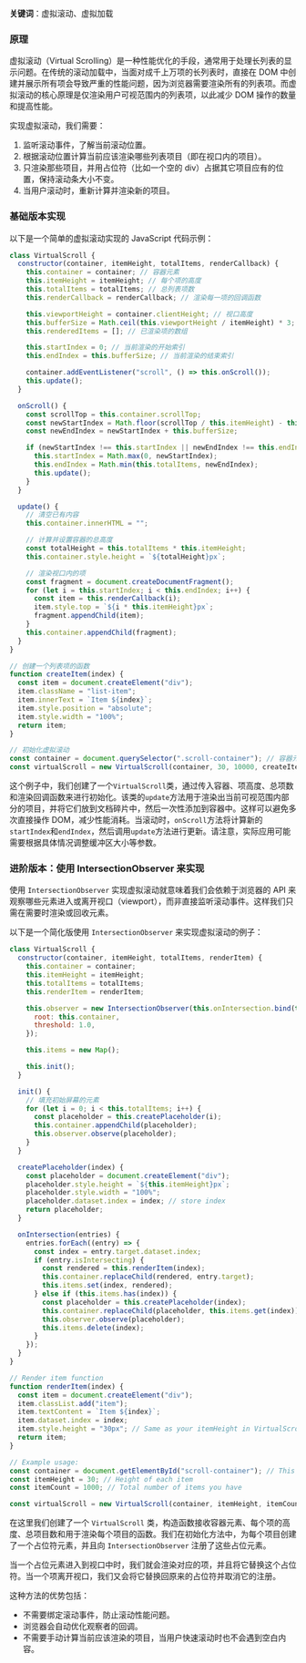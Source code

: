 **关键词**：虚拟滚动、虚拟加载

### 原理

虚拟滚动（Virtual Scrolling）是一种性能优化的手段，通常用于处理长列表的显示问题。在传统的滚动加载中，当面对成千上万项的长列表时，直接在 DOM 中创建并展示所有项会导致严重的性能问题，因为浏览器需要渲染所有的列表项。而虚拟滚动的核心原理是仅渲染用户可视范围内的列表项，以此减少 DOM 操作的数量和提高性能。

实现虚拟滚动，我们需要：

1. 监听滚动事件，了解当前滚动位置。
2. 根据滚动位置计算当前应该渲染哪些列表项目（即在视口内的项目）。
3. 只渲染那些项目，并用占位符（比如一个空的 div）占据其它项目应有的位置，保持滚动条大小不变。
4. 当用户滚动时，重新计算并渲染新的项目。

### 基础版本实现

以下是一个简单的虚拟滚动实现的 JavaScript 代码示例：

```javascript
class VirtualScroll {
  constructor(container, itemHeight, totalItems, renderCallback) {
    this.container = container; // 容器元素
    this.itemHeight = itemHeight; // 每个项的高度
    this.totalItems = totalItems; // 总列表项数
    this.renderCallback = renderCallback; // 渲染每一项的回调函数

    this.viewportHeight = container.clientHeight; // 视口高度
    this.bufferSize = Math.ceil(this.viewportHeight / itemHeight) * 3; // 缓冲大小
    this.renderedItems = []; // 已渲染项的数组

    this.startIndex = 0; // 当前渲染的开始索引
    this.endIndex = this.bufferSize; // 当前渲染的结束索引

    container.addEventListener("scroll", () => this.onScroll());
    this.update();
  }

  onScroll() {
    const scrollTop = this.container.scrollTop;
    const newStartIndex = Math.floor(scrollTop / this.itemHeight) - this.bufferSize / 2;
    const newEndIndex = newStartIndex + this.bufferSize;

    if (newStartIndex !== this.startIndex || newEndIndex !== this.endIndex) {
      this.startIndex = Math.max(0, newStartIndex);
      this.endIndex = Math.min(this.totalItems, newEndIndex);
      this.update();
    }
  }

  update() {
    // 清空已有内容
    this.container.innerHTML = "";

    // 计算并设置容器的总高度
    const totalHeight = this.totalItems * this.itemHeight;
    this.container.style.height = `${totalHeight}px`;

    // 渲染视口内的项
    const fragment = document.createDocumentFragment();
    for (let i = this.startIndex; i < this.endIndex; i++) {
      const item = this.renderCallback(i);
      item.style.top = `${i * this.itemHeight}px`;
      fragment.appendChild(item);
    }
    this.container.appendChild(fragment);
  }
}

// 创建一个列表项的函数
function createItem(index) {
  const item = document.createElement("div");
  item.className = "list-item";
  item.innerText = `Item ${index}`;
  item.style.position = "absolute";
  item.style.width = "100%";
  return item;
}

// 初始化虚拟滚动
const container = document.querySelector(".scroll-container"); // 容器元素需要预先在HTML中定义
const virtualScroll = new VirtualScroll(container, 30, 10000, createItem);
```

这个例子中，我们创建了一个`VirtualScroll`类，通过传入容器、项高度、总项数和渲染回调函数来进行初始化。该类的`update`方法用于渲染出当前可视范围内部分的项目，并将它们放到文档碎片中，然后一次性添加到容器中。这样可以避免多次直接操作 DOM，减少性能消耗。当滚动时，`onScroll`方法将计算新的`startIndex`和`endIndex`，然后调用`update`方法进行更新。请注意，实际应用可能需要根据具体情况调整缓冲区大小等参数。

### 进阶版本：使用 IntersectionObserver 来实现

使用 `IntersectionObserver` 实现虚拟滚动就意味着我们会依赖于浏览器的 API 来观察哪些元素进入或离开视口（viewport），而非直接监听滚动事件。这样我们只需在需要时渲染或回收元素。

以下是一个简化版使用 `IntersectionObserver` 来实现虚拟滚动的例子：

```javascript
class VirtualScroll {
  constructor(container, itemHeight, totalItems, renderItem) {
    this.container = container;
    this.itemHeight = itemHeight;
    this.totalItems = totalItems;
    this.renderItem = renderItem;

    this.observer = new IntersectionObserver(this.onIntersection.bind(this), {
      root: this.container,
      threshold: 1.0,
    });

    this.items = new Map();

    this.init();
  }

  init() {
    // 填充初始屏幕的元素
    for (let i = 0; i < this.totalItems; i++) {
      const placeholder = this.createPlaceholder(i);
      this.container.appendChild(placeholder);
      this.observer.observe(placeholder);
    }
  }

  createPlaceholder(index) {
    const placeholder = document.createElement("div");
    placeholder.style.height = `${this.itemHeight}px`;
    placeholder.style.width = "100%";
    placeholder.dataset.index = index; // store index
    return placeholder;
  }

  onIntersection(entries) {
    entries.forEach((entry) => {
      const index = entry.target.dataset.index;
      if (entry.isIntersecting) {
        const rendered = this.renderItem(index);
        this.container.replaceChild(rendered, entry.target);
        this.items.set(index, rendered);
      } else if (this.items.has(index)) {
        const placeholder = this.createPlaceholder(index);
        this.container.replaceChild(placeholder, this.items.get(index));
        this.observer.observe(placeholder);
        this.items.delete(index);
      }
    });
  }
}

// Render item function
function renderItem(index) {
  const item = document.createElement("div");
  item.classList.add("item");
  item.textContent = `Item ${index}`;
  item.dataset.index = index;
  item.style.height = "30px"; // Same as your itemHeight in VirtualScroll
  return item;
}

// Example usage:
const container = document.getElementById("scroll-container"); // This should be a predefined element in your HTML
const itemHeight = 30; // Height of each item
const itemCount = 1000; // Total number of items you have

const virtualScroll = new VirtualScroll(container, itemHeight, itemCount, renderItem);
```

在这里我们创建了一个 `VirtualScroll` 类，构造函数接收容器元素、每个项的高度、总项目数和用于渲染每个项目的函数。我们在初始化方法中，为每个项目创建了一个占位符元素，并且向 `IntersectionObserver` 注册了这些占位元素。

当一个占位元素进入到视口中时，我们就会渲染对应的项，并且将它替换这个占位符。当一个项离开视口，我们又会将它替换回原来的占位符并取消它的注册。

这种方法的优势包括：

- 不需要绑定滚动事件，防止滚动性能问题。
- 浏览器会自动优化观察者的回调。
- 不需要手动计算当前应该渲染的项目，当用户快速滚动时也不会遇到空白内容。
